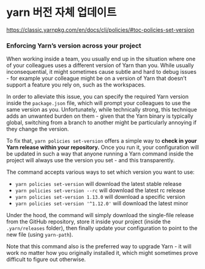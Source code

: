 # yarn 버전 자체 업데이트



 https://classic.yarnpkg.com/en/docs/cli/policies/#toc-policies-set-version 

### Enforcing Yarn’s version across your project

When working inside a team, you usually end up in the situation where one of your colleagues uses a different version of Yarn than you. While usually inconsequential, it might sometimes cause subtle and hard to debug issues - for example your colleague might be on a version of Yarn that doesn’t support a feature you rely on, such as the workspaces.

In order to alleviate this issue, you can specify the required Yarn version inside the `package.json` file, which will prompt your colleagues to use the same version as you. Unfortunately, while technically strong, this technique adds an unwanted burden on them - given that the Yarn binary is typically global, switching from a branch to another might be particularly annoying if they change the version.

To fix that, `yarn policies set-version` offers a simple way to **check in your Yarn release within your repository.** Once you run it, your configuration will be updated in such a way that anyone running a Yarn command inside the project will always use the version you set - and this transparently.

The command accepts various ways to set which version you want to use:

- `yarn policies set-version` will download the latest stable release
- `yarn policies set-version --rc` will download the latest rc release
- `yarn policies set-version 1.13.0` will download a specific version
- `yarn policies set-version '^1.12.0'` will download the latest minor

Under the hood, the command will simply download the single-file release from the GitHub repository, store it inside your project (inside the `.yarn/releases` folder), then finally update your configuration to point to the new file (using `yarn-path`).

Note that this command also is the preferred way to upgrade Yarn - it will work no matter how you originally installed it, which might sometimes prove difficult to figure out otherwise.